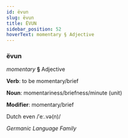 ```yaml
---
id: ëvun
slug: ëvun
title: ËVUN
sidebar_position: 52
hoverText: momentary § Adjective
---
```


### ëvun

*momentary* **§** Adjective

**Verb**: to be momentary/brief

**Noun**: momentariness/briefness/minute (unit)

**Modifier**: momentary/brief

Dutch even /ˈeː.və(n)/

*Germanic Language Family*